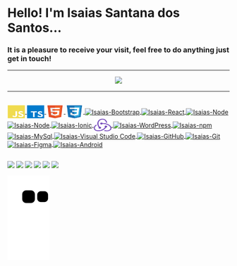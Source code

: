 # Hello! I'm  <strong>Isaias Santana dos Santos</strong>...  
### It is a pleasure to receive your visit, feel free to do anything just get in touch!

<hr>
<p align="center">
  <a href="https://isaiassantana.com.br" target="_blank"><img src="https://readme-typing-svg.herokuapp.com?lines=Hello!+I'm+a+front-end+Developer...;With+over+2+years+of+experience...;In+continuous+growth...;Three+years+ago...;I+transitioned+to+technology...;+And+now+I'm+enthusiastic+about...;Technologies+like+JavaScript,+HTML5...;CSS3,+Bootstrap,+WordPress,+React.js...;Among+others!&center=true&width=500&height=50&color=fff&pause=1000&size=22"></a>
</p>
<hr>

<div align="center">
  <a href="https://github.com/IsaiasSantanaDosSantos">
<!--   <img height="180em" src="https://github-readme-stats.vercel.app/api?username=IsaiasSantanaDosSantos&show_icons=true&theme=dark&include_all_commits=true&count_private=true"/>
  <img height="180em" src="https://github-readme-stats.vercel.app/api/top-langs/?username=IsaiasSantanaDosSantos&layout=compact&langs_count=7&theme=dark"/> -->
</div>
<div style="display: inline_block;"> <br>
  <img align="center" alt="Isaias-Js" height="30" width="40" src="https://raw.githubusercontent.com/devicons/devicon/master/icons/javascript/javascript-plain.svg">
<img align="center" alt="Isaias-Typescript" height="30" width="40" src="https://raw.githubusercontent.com/devicons/devicon/master/icons/typescript/typescript-original.svg">
   <!-- <img align="center" alt="Isaias-Python" height="30" width="40" src="https://raw.githubusercontent.com/devicons/devicon/master/icons/python/python-original.svg">-->
  <img align="center" alt="Isaias-HTML" height="30" width="40" src="https://raw.githubusercontent.com/devicons/devicon/master/icons/html5/html5-original.svg">
  <img align="center" alt="Isaias-CSS" height="30" width="40" src="https://raw.githubusercontent.com/devicons/devicon/master/icons/css3/css3-original.svg">
<!--   <img align="center" alt="Isaias-php" height="30" width="40" src="https://www.php.net/images/logos/new-php-logo.svg"> -->
  <img align="center" alt="Isaias-Bootstrap" height="30" width="40" src="https://cdn.jsdelivr.net/gh/devicons/devicon/icons/bootstrap/bootstrap-original.svg">
  <img align="center" alt="Isaias-React" height="30" width="40" src="https://cdn.jsdelivr.net/gh/devicons/devicon/icons/react/react-original.svg"> 
  <img align="center" alt="Isaias-Node" height="30" width="40" src="https://cdn.jsdelivr.net/gh/devicons/devicon/icons/nodejs/nodejs-plain.svg" />
  <img align="center" alt="Isaias-Node" height="30" width="40" src="https://cdn.jsdelivr.net/gh/devicons/devicon/icons/express/express-original.svg" />
          
  <img align="center" alt="Isaias-Ionic" height="30" width="40" src="https://cdn.jsdelivr.net/gh/devicons/devicon/icons/ionic/ionic-original.svg">
  <img align="center" alt="Isaias-Redux" height="30" width="40" src="https://raw.githubusercontent.com/devicons/devicon/master/icons/redux/redux-original.svg">
  <img align="center" alt="Isaias-WordPress" height="30" width="40" src="https://cdn.jsdelivr.net/gh/devicons/devicon/icons/wordpress/wordpress-plain.svg">
  <img align="center" alt="Isaias-npm" height="30" width="40" src="https://cdn.jsdelivr.net/gh/devicons/devicon/icons/npm/npm-original-wordmark.svg">
  <img align="center" alt="Isaias-MySql" height="30" width="40" src="https://cdn.jsdelivr.net/gh/devicons/devicon/icons/mysql/mysql-original.svg">
  <img align="center" alt="Isaias-Visual Studio Code" height="30" width="40" src="https://cdn.jsdelivr.net/gh/devicons/devicon/icons/vscode/vscode-original.svg" >
  <img align="center" alt="Isaias-GitHub" height="30" width="40" src="https://cdn.jsdelivr.net/gh/devicons/devicon/icons/github/github-original.svg">
  <img align="center" alt="Isaias-Git" height="30" width="40"  src="https://cdn.jsdelivr.net/gh/devicons/devicon/icons/git/git-original.svg" />
<!--   <img align="center" alt="Isaias-WordPress" height="30" width="40" src="https://cdn.jsdelivr.net/gh/devicons/devicon/icons/php/php-original.svg"> -->
  <img align="center" alt="Isaias-Figma" height="30" width="40" src="https://cdn.jsdelivr.net/gh/devicons/devicon/icons/figma/figma-original.svg">
  <img align="center" alt="Isaias-Android" height="30" width="40" src="https://cdn.jsdelivr.net/gh/devicons/devicon/icons/android/android-original-wordmark.svg" />

  
          
          
          
 
  
  
  <!-- Site for download icons: https://devicon.dev/ -->    
  
</div>

##
 
<div> 
    <a href="https://isaiassantana.com.br/" target="_blank" rel="external"><img src="https://img.shields.io/badge/-Webpage-%F5DF4E?style=for-the-badge&logoColor=white" target="_blank"></a> 
  <a href="https://www.linkedin.com/in/isaiassantanadossantos/" target="_blank" rel="external"><img src="https://img.shields.io/badge/-LinkedIn-%230077B5?style=for-the-badge&logo=linkedin&logoColor=white" target="_blank"></a> 
  <a href="https://bit.ly/3qaz8kp" target="_blank"><img src="https://img.shields.io/badge/WhatsApp-25D366?style=for-the-badge&logo=whatsapp&logoColor=white" target="_blank" rel="external"></a>
  <a href="https://www.youtube.com/channel/UCJN0HX-8PUtoQR1j6lc7P3g" target="_blank" rel="external"><img src="https://img.shields.io/badge/YouTube-FF0000?style=for-the-badge&logo=youtube&logoColor=white" target="_blank" rel="external"></a>
  <a href = "mailto:isaiaskurtsantos@gmail.com"><img src="https://img.shields.io/badge/Gmail-D14836?style=for-the-badge&logo=gmail&logoColor=white" target="_blank" rel="external"></a>
  <a href = "mailto:isaiassantanadossantos@hotmail.com"><img src="https://img.shields.io/badge/-Hotmail-%23333?style=for-the-badge&logo=gmail&logoColor=white" target="_blank" rel="external"></a>
  
 
  ![Snake animation](https://github.com/IsaiasSantanaDosSantos/IsaiasSantana/blob/output/github-contribution-grid-snake.svg) 
 
</div> 

